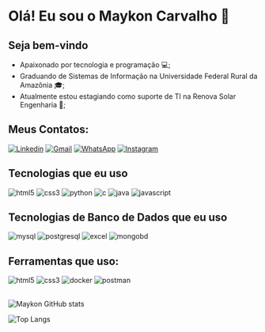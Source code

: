 # Olá! Eu sou o Maykon Carvalho 👋

<!-- [![Blog](https://img.shields.io/badge/YouTube-FF0000?style=for-the-badge&logo=youtube&logoColor=white)](https://youtu.be/cRoBt6AZgjc?si=TOwyi07TMUG3ZAl1) -->

## Seja bem-vindo
* Apaixonado por tecnologia e programação 💻;
* Graduando de Sistemas de Informação na Universidade Federal Rural da Amazônia 🎓;
* Atualmente estou estagiando como suporte de TI na Renova Solar Engenharia 🚀;

## Meus Contatos:
[![Linkedin](https://img.shields.io/badge/Gmail-D14836?style=for-the-badge&logo=gmail&logoColor=white)](mailto:carvalhomaykon566@gmail.com)
[![Gmail](https://img.shields.io/badge/LinkedIn-0077B5?style=for-the-badge&logo=linkedin&logoColor=white)](https://www.linkedin.com/public-profile/settings?lipi=urn%3Ali%3Apage%3Ad_flagship3_profile_self_edit_contact-info%3BH7f%2BA3u5StOXvNytGxNV1Q%3D%3D)
[![WhatsApp](https://img.shields.io/badge/WhatsApp-25D366?style=for-the-badge&logo=whatsapp&logoColor=white)](https://wa.me/5591987286703)
[![Instagram](https://img.shields.io/badge/Instagram-E4405F?style=for-the-badge&logo=instagram&logoColor=white)](https://www.instagram.com/maykon.car027/#)

## Tecnologias que eu uso
<div class="display: inline_block">
    <img aling="center" alt="html5" src="https://img.shields.io/badge/HTML5-E34F26?style=for-the-badge&logo=html5&logoColor=white" >
    <img aling="center" alt="css3" src="https://img.shields.io/badge/CSS3-1572B6?style=for-the-badge&logo=css3&logoColor=white" >
    <img aling="center" alt="python" src="https://img.shields.io/badge/Python-14354C?style=for-the-badge&logo=python&logoColor=white">
    <img aling="center" alt="c" src="https://img.shields.io/badge/C-00599C?style=for-the-badge&logo=c&logoColor=white">
    <img aling="center" alt="java" src="https://img.shields.io/badge/Java-ED8B00?style=for-the-badge&logo=openjdk&logoColor=white">
    <img aling="center" alt="javascript" src="https://img.shields.io/badge/JavaScript-F7DF1E?style=for-the-badge&logo=javascript&logoColor=black">

</div>

## Tecnologias de Banco de Dados que eu uso
<div class="display: inline_block">
    <img aling="center" alt="mysql" src="https://img.shields.io/badge/MySQL-00000F?style=for-the-badge&logo=mysql&logoColor=white" >
    <img aling="center" alt="postgresql" src="https://img.shields.io/badge/PostgreSQL-316192?style=for-the-badge&logo=postgresql&logoColor=white">
    <img aling="center" alt="excel" src="https://img.shields.io/badge/Microsoft_Excel-217346?style=for-the-badge&logo=microsoft-excel&logoColor=white">
    <img aling="center" alt="mongobd" src="https://img.shields.io/badge/MongoDB-4EA94B?style=for-the-badge&logo=mongodb&logoColor=white">

</div>

## Ferramentas que uso:
<div class="display: inline_block">
    <img aling="center" alt="html5" src="https://img.icons8.com/color/48/000000/git.png" >
    <img aling="center" alt="css3" src="https://img.icons8.com/fluent/48/000000/github.png" >
    <img aling="center" alt="docker" src="https://img.icons8.com/color/48/000000/docker.png">
    <img aling="center" alt="postman" src="https://img.icons8.com/dusk/48/000000/postman-api.png">
</div> <br>

![Maykon GitHub stats](https://github-readme-stats.vercel.app/api?username=carvalhomaykon&show_icons=true&theme=radical)

![Top Langs](https://github-readme-stats.vercel.app/api/top-langs/?username=carvalhomaykon&hide_progress=true)

<!--  
## Últimos vídeos:
- [Criando Infinite Scroll - React Native](https://youtu.be/cRoBt6AZgjc?si=hD3zagp07hc8ag9X)
-->
